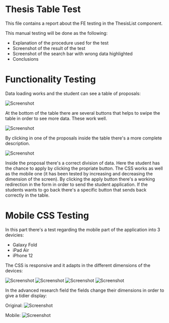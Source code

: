 # Thesis Table Test

This file contains a report about the FE testing in the ThesisList component.

This manual testing will be done as the following:

- Explanation of the procedure used for the test
- Screenshot of the result of the test  
- Screenshot of the search bar with wrong data highlighted
- Conclusions

# Functionality Testing

Data loading works and the student can see a table of proposals:

![Screenshot](./screenshots/TableProp.png)

At the bottom of the table there are several buttons that helps to swipe the table in order to see more data. These work well.

![Screenshot](./screenshots/Button.png)

By clicking in one of the proposals inside the table there's a more complete description.

![Screenshot](./screenshots/Description.png)

Inside the proposal there's a correct division of data.
Here the student has the chance to apply by clicking the propriate button.
The CSS works as well as the mobile one (it has been tested by increasing and decreasing the dimension of the screen). 
By clicking the apply button there's a working redirection in the form in order to send the student application.
If the students wants to go back there's a specific button that sends back correctly in the table.



# Mobile CSS Testing

In this part there's a test regarding the mobile part of the application into 3 devicies:
- Galaxy Fold
- iPad Air
- iPhone 12

The CSS is responsive and it adapts in the different dimensions of the devices:

![Screenshot](./screenshots/GalaxyFold_CSS.png)
![Screenshot](./screenshots/iPadAir_CSS.png)
![Screenshot](./screenshots/IPhone12_CSS.png)
![Screenshot](./screenshots/Apply_CSS.png)

In the advanced research field the fields change their dimensions in order to give a tidier display:

Original:
![Screenshot](./screenshots/Filters_1.png)

Mobile:
![Screenshot](./screenshots/Filters_2.png)


